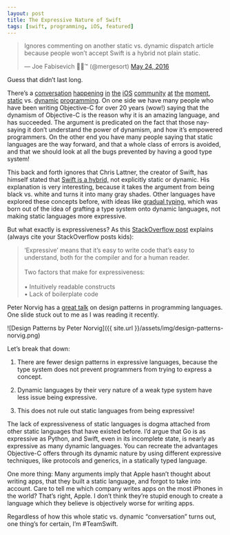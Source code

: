 ```yaml
---
layout: post
title: The Expressive Nature of Swift
tags: [swift, programming, iOS, featured]
---
```



<blockquote class="twitter-tweet" data-lang="en"><p lang="en" dir="ltr">Ignores commenting on another static vs. dynamic dispatch article because people won’t accept Swift is a hybrid not plain static.</p>&mdash; Joe Fabisevich 🐶🐳™ (@mergesort) <a href="https://twitter.com/mergesort/status/735132240808706050">May 24, 2016</a></blockquote> <script async src="//platform.twitter.com/widgets.js" charset="utf-8"></script>

Guess that didn’t last long.

There’s a [conversation](http://khanlou.com/2016/05/six-months-of-swift/) [happening](http://chris.eidhof.nl/post/dynamic-swift/) [in](https://twitter.com/wilshipley/status/735609509993807873) [the](http://inessential.com/2016/05/25/oldie_complains_about_the_old_old_ways) [iOS](https://www.noodlesoft.com/blog/2016/05/23/on-dynamism/) [community](http://bitsplitting.org/2016/05/24/not-perfected-here/) [at](http://www.manton.org/2016/05/apples-mindset-on-swift-dynamic-features.html) [the](http://blog.metaobject.com/2016/05/what-missing-in-discussion-about.html) [moment](http://shapeof.com/archives/2016/5/dynamic_swift.html), [static](https://ashfurrow.com/blog/adulterated-objective-c/) vs. [dynamic](http://inessential.com/2016/05/15/the_case_for_dynamic-swift_optimism) [programming](http://inessential.com/2016/05/14/the_tension_of_swift). On one side we have many people who have been writing Objective-C for over 20 years (wow!) saying that the dynamism of Objective-C is the reason why it is an amazing language, and has succeeded. The argument is predicated on the fact that those nay-saying it don’t understand the power of dynamism, and how it’s empowered programmers. On the other end you have many people saying that static languages are the way forward, and that a whole class of errors is avoided, and that we should look at all the bugs prevented by having a good type system!

This back and forth ignores that Chris Lattner, the creator of Swift, has himself stated that [Swift is a hybrid,](https://lists.swift.org/pipermail/swift-evolution/Week-of-Mon-20151207/001948.html) not explicitly static or dynamic. His explanation is very interesting, because it takes the argument from being black vs. white and turns it into many gray shades. Other languages have explored these concepts before, with ideas like [gradual typing](https://en.wikipedia.org/wiki/Gradual_typing), which was born out of the idea of grafting a type system onto dynamic languages, not making static languages more expressive.

But what exactly is expressiveness? As this [StackOverflow post](https://stackoverflow.com/questions/638881/what-does-expressive-mean-when-referring-to-programming-languages) explains (always cite your StackOverflow posts kids):
> ‘Expressive’ means that it’s easy to write code that’s easy to understand, both for the compiler and for a human reader.<br><br>
> Two factors that make for expressiveness:<br><br>
> • Intuitively readable constructs<br>
> • Lack of boilerplate code

Peter Norvig has a [great talk](https://norvig.com/design-patterns/design-patterns.pdf) on design patterns in programming languages. One slide stuck out to me as I was reading it recently.

![Design Patterns by Peter Norvig]({{ site.url }}/assets/img/design-patterns-norvig.png)


Let’s break that down:

1. There are fewer design patterns in expressive languages, because the type system does not prevent programmers from trying to express a concept.

1. Dynamic languages by their very nature of a weak type system have less issue being expressive.

1. This does not rule out static languages from being expressive!

The lack of expressiveness of static languages is dogma attached from other static languages that have existed before. I’d argue that Go is as expressive as Python, and Swift, even in its incomplete state, is nearly as expressive as many dynamic languages. You can recreate the advantages Objective-C offers through its dynamic nature by using different expressive techniques, like protocols and generics, in a statically typed language.

One more thing: Many arguments imply that Apple hasn’t thought about writing apps, that they built a static language, and forgot to take into account. Care to tell me which company writes apps on the most iPhones in the world? That’s right, Apple. I don’t think they’re stupid enough to create a language which they believe is objectively worse for writing apps.

Regardless of how this whole static vs. dynamic “conversation” turns out, one thing’s for certain, I’m #TeamSwift.
